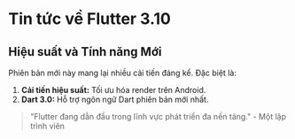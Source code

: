 # Tin tức về Flutter 3.10

## Hiệu suất và Tính năng Mới

Phiên bản mới này mang lại nhiều cải tiến đáng kể. Đặc biệt là:

1.  **Cải tiến hiệu suất:** Tối ưu hóa render trên Android.
2.  **Dart 3.0:** Hỗ trợ ngôn ngữ Dart phiên bản mới nhất.

> "Flutter đang dẫn đầu trong lĩnh vực phát triển đa nền tảng." - Một lập trình viên